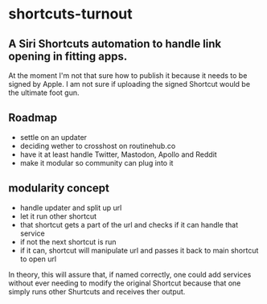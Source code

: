 # shortcuts-turnout

## A Siri Shortcuts automation to handle link opening in fitting apps.

At the moment I'm not that sure how to publish it because it needs to be signed by Apple. I am not sure if uploading the signed Shortcut would be the ultimate foot gun.

## Roadmap

- settle on an updater
- deciding wether to crosshost on routinehub.co
- have it at least handle Twitter, Mastodon, Apollo and Reddit
- make it modular so community can plug into it

## modularity concept

- handle updater and split up url
- let it run other shortcut
- that shortcut gets a part of the url and checks if it can handle that service
- if not the next shortcut is run
- if it can, shortcut will manipulate url and passes it back to main shortcut to open url

In theory, this will assure that, if named correctly, one could add services without ever needing to modify the original Shortcut because that one simply runs other Shurtcuts and receives ther output.
